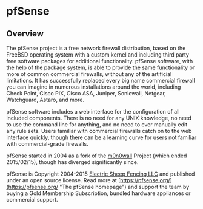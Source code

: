 # pfSense

## Overview

The pfSense project is a free network firewall distribution, based on the FreeBSD operating system with a custom kernel and including third party free software packages for additional functionality. pfSense software, with the help of the package system, is able to provide the same functionality or more of common commercial firewalls, without any of the artificial limitations. It has successfully replaced every big name commercial firewall you can imagine in numerous installations around the world, including Check Point, Cisco PIX, Cisco ASA, Juniper, Sonicwall, Netgear, Watchguard, Astaro, and more.

pfSense software includes a web interface for the configuration of all included components. There is no need for any UNIX knowledge, no need to use the command line for anything, and no need to ever manually edit any rule sets. Users familiar with commercial firewalls catch on to the web interface quickly, though there can be a learning curve for users not familiar with commercial-grade firewalls.

pfSense started in 2004 as a fork of the [m0n0wall](http://m0n0.ch/wall/index.php "m0n0wall project homepage") Project (which ended 2015/02/15), though has diverged significantly since.

pfSense is Copyright 2004-2015 [Electric Sheep Fencing LLC](https://pfsense.org/license "License Information") and published under an open source license.
Read more at [https://pfsense.org/](https://pfsense.org/ "The pfSense homepage") and support the team by buying a Gold Membership Subscription, bundled hardware appliances or commercial support.
